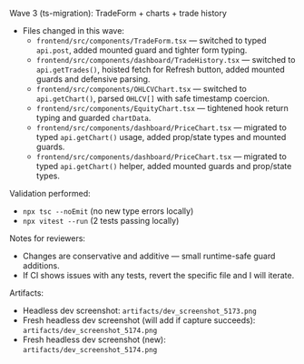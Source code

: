 Wave 3 (ts-migration): TradeForm + charts + trade history

- Files changed in this wave:
  - `frontend/src/components/TradeForm.tsx` — switched to typed `api.post`, added mounted guard and tighter form typing.
  - `frontend/src/components/dashboard/TradeHistory.tsx` — switched to `api.getTrades()`, hoisted fetch for Refresh button, added mounted guards and defensive parsing.
  - `frontend/src/components/OHLCVChart.tsx` — switched to `api.getChart()`, parsed `OHLCV[]` with safe timestamp coercion.
  - `frontend/src/components/EquityChart.tsx` — tightened hook return typing and guarded `chartData`.
  - `frontend/src/components/dashboard/PriceChart.tsx` — migrated to typed `api.getChart()` usage, added prop/state types and mounted guards.
  - `frontend/src/components/dashboard/PriceChart.tsx` — migrated to typed `api.getChart()` helper, added mounted guards and prop/state types.

Validation performed:
- `npx tsc --noEmit` (no new type errors locally)
- `npx vitest --run` (2 tests passing locally)

Notes for reviewers:
- Changes are conservative and additive — small runtime-safe guard additions.
- If CI shows issues with any tests, revert the specific file and I will iterate.

Artifacts:
- Headless dev screenshot: `artifacts/dev_screenshot_5173.png`
- Fresh headless dev screenshot (will add if capture succeeds): `artifacts/dev_screenshot_5174.png`
- Fresh headless dev screenshot (new): `artifacts/dev_screenshot_5174.png`
